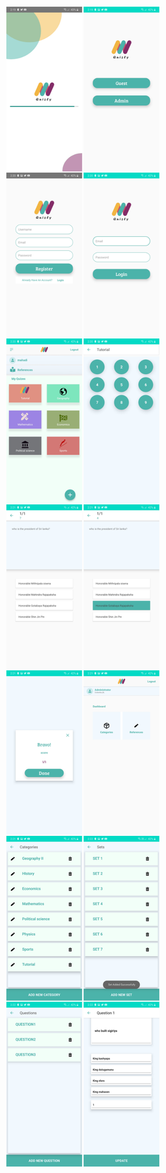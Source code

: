 

<p float="left">
<img src="https://github.com/pasinduj97/Sliit-Mad/blob/master/Screen%20Shots/Screenshot_20201206-141938_MadProject.jpg" alt="drawing" width="200"/>
<img src="https://github.com/pasinduj97/Sliit-Mad/blob/master/Screen%20Shots/Screenshot_20201206-141953_MadProject.jpg" alt="drawing" width="200"/>
<img src="https://github.com/pasinduj97/Sliit-Mad/blob/master/Screen%20Shots/Screenshot_20201206-142002_MadProject.jpg" alt="drawing" width="200"/>
<img src="https://github.com/pasinduj97/Sliit-Mad/blob/master/Screen%20Shots/Screenshot_20201206-142023_MadProject.jpg" alt="drawing" width="200"/>
<img src="https://github.com/pasinduj97/Sliit-Mad/blob/master/Screen%20Shots/Screenshot_20201206-142036_MadProject.jpg" alt="drawing" width="200"/>
<img src="https://github.com/pasinduj97/Sliit-Mad/blob/master/Screen%20Shots/Screenshot_20201206-142047_MadProject.jpg" alt="drawing" width="200"/>
  <img src="https://github.com/pasinduj97/Sliit-Mad/blob/master/Screen%20Shots/Screenshot_20201206-142114_MadProject.jpg" alt="drawing" width="200"/>
  <img src="https://github.com/pasinduj97/Sliit-Mad/blob/master/Screen%20Shots/Screenshot_20201206-142118_MadProject.jpg" alt="drawing" width="200"/>
  <img src="https://github.com/pasinduj97/Sliit-Mad/blob/master/Screen%20Shots/Screenshot_20201206-142125_MadProject.jpg" alt="drawing" width="200"/>
  <img src="https://github.com/pasinduj97/Sliit-Mad/blob/master/Screen%20Shots/Screenshot_20201206-142144_MadProject.jpg" alt="drawing" width="200"/>
  <img src="https://github.com/pasinduj97/Sliit-Mad/blob/master/Screen%20Shots/Screenshot_20201206-142150_MadProject.jpg" alt="drawing" width="200"/>
  <img src="https://github.com/pasinduj97/Sliit-Mad/blob/master/Screen%20Shots/Screenshot_20201206-142209_MadProject.jpg" alt="drawing" width="200"/>
  <img src="https://github.com/pasinduj97/Sliit-Mad/blob/master/Screen%20Shots/Screenshot_20201206-142222_MadProject.jpg" alt="drawing" width="200"/>
    <img src="https://github.com/pasinduj97/Sliit-Mad/blob/master/Screen%20Shots/Screenshot_20201206-142228_MadProject.jpg" alt="drawing" width="200"/>
</p>
